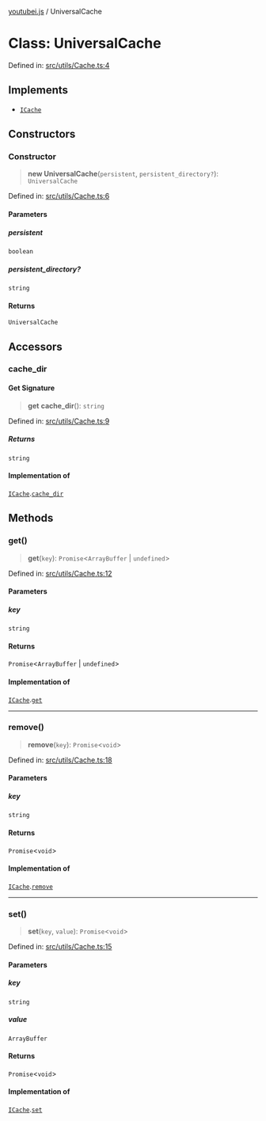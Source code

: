 [youtubei.js](../README.md) / UniversalCache

# Class: UniversalCache

Defined in: [src/utils/Cache.ts:4](https://github.com/LuanRT/YouTube.js/blob/41b810629b3dc2bbebfa322c0c452c3f7303e993/src/utils/Cache.ts#L4)

## Implements

- [`ICache`](../youtubei.js/namespaces/Types/interfaces/ICache.md)

## Constructors

### Constructor

> **new UniversalCache**(`persistent`, `persistent_directory?`): `UniversalCache`

Defined in: [src/utils/Cache.ts:6](https://github.com/LuanRT/YouTube.js/blob/41b810629b3dc2bbebfa322c0c452c3f7303e993/src/utils/Cache.ts#L6)

#### Parameters

##### persistent

`boolean`

##### persistent\_directory?

`string`

#### Returns

`UniversalCache`

## Accessors

### cache\_dir

#### Get Signature

> **get** **cache\_dir**(): `string`

Defined in: [src/utils/Cache.ts:9](https://github.com/LuanRT/YouTube.js/blob/41b810629b3dc2bbebfa322c0c452c3f7303e993/src/utils/Cache.ts#L9)

##### Returns

`string`

#### Implementation of

[`ICache`](../youtubei.js/namespaces/Types/interfaces/ICache.md).[`cache_dir`](../youtubei.js/namespaces/Types/interfaces/ICache.md#cache_dir)

## Methods

### get()

> **get**(`key`): `Promise`\<`ArrayBuffer` \| `undefined`\>

Defined in: [src/utils/Cache.ts:12](https://github.com/LuanRT/YouTube.js/blob/41b810629b3dc2bbebfa322c0c452c3f7303e993/src/utils/Cache.ts#L12)

#### Parameters

##### key

`string`

#### Returns

`Promise`\<`ArrayBuffer` \| `undefined`\>

#### Implementation of

[`ICache`](../youtubei.js/namespaces/Types/interfaces/ICache.md).[`get`](../youtubei.js/namespaces/Types/interfaces/ICache.md#get)

***

### remove()

> **remove**(`key`): `Promise`\<`void`\>

Defined in: [src/utils/Cache.ts:18](https://github.com/LuanRT/YouTube.js/blob/41b810629b3dc2bbebfa322c0c452c3f7303e993/src/utils/Cache.ts#L18)

#### Parameters

##### key

`string`

#### Returns

`Promise`\<`void`\>

#### Implementation of

[`ICache`](../youtubei.js/namespaces/Types/interfaces/ICache.md).[`remove`](../youtubei.js/namespaces/Types/interfaces/ICache.md#remove)

***

### set()

> **set**(`key`, `value`): `Promise`\<`void`\>

Defined in: [src/utils/Cache.ts:15](https://github.com/LuanRT/YouTube.js/blob/41b810629b3dc2bbebfa322c0c452c3f7303e993/src/utils/Cache.ts#L15)

#### Parameters

##### key

`string`

##### value

`ArrayBuffer`

#### Returns

`Promise`\<`void`\>

#### Implementation of

[`ICache`](../youtubei.js/namespaces/Types/interfaces/ICache.md).[`set`](../youtubei.js/namespaces/Types/interfaces/ICache.md#set)
